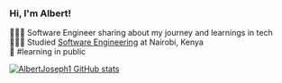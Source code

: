 ### Hi, I'm Albert!

👩🏻‍💻 Software Engineer sharing about my journey and learnings in tech<br/>
👩🏻‍🎓 Studied [Software Engineering](https://moringaschool.com/) at Nairobi, Kenya<br/>
💭 #learning in public<br/>

[![AlbertJoseph1 GitHub stats](https://github-readme-stats.vercel.app/api?username=AlbertJoseph1)](https://github.com/AlbertJoseph1/github-readme-stats)
